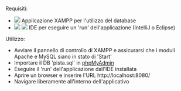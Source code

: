 Requisiti:
-  <img src="{https://img.shields.io/badge/Xampp-F37623?style=for-the-badge&logo=xampp&logoColor=white}"/> Applicazione XAMPP per l'utilizzo del database 
- <img src="https://camo.githubusercontent.com/b5fbd6962c99ed5037a12c67b8d51d7045b1a2381168614809a75d01a22e846b/68747470733a2f2f696d672e736869656c64732e696f2f62616467652f496e74656c6c694a5f494445412d3030303030302e7376673f7374796c653d666f722d7468652d6261646765266c6f676f3d696e74656c6c696a2d69646561266c6f676f436f6c6f723d7768697465" /> <img src="https://camo.githubusercontent.com/2f9298e08c06e727f19937092b108b7d4540ce771628256669338c7522afec2d/68747470733a2f2f696d672e736869656c64732e696f2f62616467652f45636c697073652d3243323235353f7374796c653d666f722d7468652d6261646765266c6f676f3d65636c69707365266c6f676f436f6c6f723d7768697465" /> IDE per eseguire un 'run' dell'applicazione (IntelliJ o Eclipse)

Utilizzo:
- Avviare il pannello di controllo di XAMPP e assicurarsi che i moduli Apache e MySQL siano in stato di 'Start'
- Importare il DB 'pista.sql' in [phpMyAdmin](http://localhost/phpmyadmin/index.php) 
- Eseguire il 'run' dell'applicazione dall'IDE installata
- Aprire un browser e inserire l'URL http://localhost:8080/
- Navigare liberamente all'interno dell'applicativo
  
